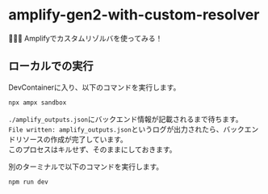 # amplify-gen2-with-custom-resolver

🍵🍵🍵 Amplifyでカスタムリゾルバを使ってみる！  

## ローカルでの実行

DevContainerに入り、以下のコマンドを実行します。  

```bash
npx ampx sandbox
```

`./amplify_outputs.json`にバックエンド情報が記載されるまで待ちます。  
`File written: amplify_outputs.json`というログが出力されたら、バックエンドリソースの作成が完了しています。  
このプロセスはキルせず、そのままにしておきます。  

別のターミナルで以下のコマンドを実行します。  

```bash
npm run dev
```
